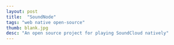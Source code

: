 ```yaml
---
layout: post
title:  "SoundNode"
tags: "web native open-source"
thumb: blank.jpg
desc: "An open source project for playing SoundCloud natively"
---
```


